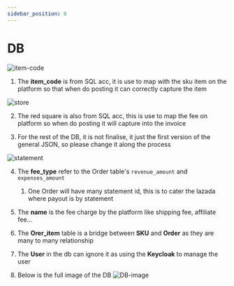 ```yaml
---
sidebar_position: 6
---
```


# DB

![item-code](/img/item-code.png)

1. The **item_code** is from SQL acc, it is use to map with the sku item on the platform so that when do posting it can correctly capture the item

![store](/img/store.png)

2. The red square is also from SQL acc, this is use to map the fee on platform so when do posting it will capture into the invoice

3. For the rest of the DB, it is not finalise, it just the first version of the general JSON, so please change it along the process

![statement](/img/statement.png)

4. The **fee_type** refer to the Order table's `revenue_amount` and `expenses_amount`

    1. One Order will have many statement id, this is to cater the lazada where payout is by statement

5. The **name** is the fee charge by the platform like shipping fee, affiliate fee...

6. The **Orer_item** table is a bridge between **SKU** and **Order** as they are many to many relationship 

7. The **User** in the db can ignore it as using the **Keycloak** to manage the user

8. Below is the full image of the DB 
![DB-image](/img/db-E-commerce.drawio.png)



